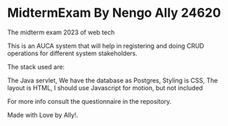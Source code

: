 # MidtermExam By Nengo Ally 24620
The midterm exam 2023 of web tech

This is an AUCA system that will help in registering and doing CRUD operations for different system stakeholders.

The stack used are:

The Java servlet,
We have the database as Postgres,
Styling is CSS,
The layout is HTML,
I should use Javascript for motion, but not included

For more info consult the questionnaire in the repository.

Made with Love by Ally!.
